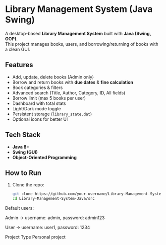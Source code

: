#  Library Management System (Java Swing)

A desktop-based **Library Management System** built with **Java (Swing, OOP)**.  
This project manages books, users, and borrowing/returning of books with a clean GUI.

##  Features
- Add, update, delete books (Admin only)
- Borrow and return books with **due dates** & **fine calculation**
- Book categories & filters
- Advanced search (Title, Author, Category, ID, All fields)
- Borrow limit (max 5 books per user)
- Dashboard with total stats
- Light/Dark mode toggle
- Persistent storage (`library_state.dat`)
- Optional icons for better UI

##  Tech Stack
- **Java 8+**
- **Swing (GUI)**
- **Object-Oriented Programming**

##  How to Run
1. Clone the repo:
   ```bash
   git clone https://github.com/your-username/Library-Management-System-Java.git
   cd Library-Management-System-Java/src


Default users:

Admin → username: admin, password: admin123

User → username: user1, password: 1234


 Project Type
Personal project
